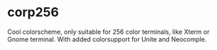 corp256
=======
Cool colorscheme, only suitable for 256 color terminals, like Xterm or Gnome
terminal. With added colorsupport for Unite and Neocomple.
